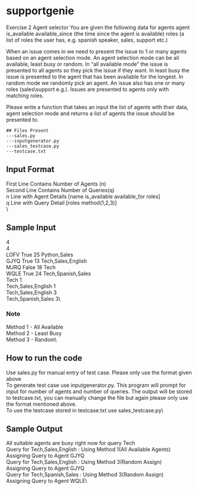 # supportgenie
Exercise 2
Agent selector
You are given the following data for agents 
agent
is_available
available_since (the time since the agent is available)
roles (a list of roles the user has, e.g. spanish speaker, sales, support etc.) 

When an issue comes in we need to present the issue to 1 or many agents based on an agent selection mode. An agent selection mode can be all available, least busy or random. In “all available mode” the issue is presented to all agents so they pick the issue if they want. In least busy the issue is presented to the agent that has been available for the longest. In random mode we randomly pick an agent. An issue also has one or many roles (sales\support e.g.). Issues are presented to agents only with matching roles.

Please write a function that takes an input the list of agents with their data, agent selection mode and returns a list of agents the issue should be presented to.  

```
## Files Present 
---sales.py
---inputgenerator.py
---sales_testcase.py
---testcase.txt
```
## Input Format 

First Line Contains Number of Agents (n)\
Second Line Contains Number of Queries(q)\
n Line with Agent Details [name is_available available_for roles]\
q Line with Query Detail [roles method(1,2,3)]\
\
## Sample Input
4\
4\
LOFV True 25 Python,Sales\
GJYQ True 13 Tech,Sales,English\
MJRQ False 18 Tech\
WQLE True 24 Tech,Spanish,Sales\
Tech 1\
Tech,Sales,English 1\
Tech,Sales,English 3\
Tech,Spanish,Sales 3\

### Note
Method 1 - All Available\
Method 2 - Least Busy\
Method 3 - Random\
## How to run the code
Use sales.py for manual entry of test case. Please only use the format given above\
To generate test case use inputgenerator.py. This program will prompt for input for number of agents and number of queries. The output will be stored to testcase.txt, you can manually change the file but again please only use the format mentioned above.\
To use the testcase stored in testcase.txt use sales_testcase.py\

## Sample Output
All suitable agents are busy right now for query Tech\
Query for Tech,Sales,English : Using Method 1(All Available Agents)\
Assigning Query to Agent GJYQ\
Query for Tech,Sales,English : Using Method 3(Random Assign)\
Assigning Query to Agent GJYQ\
Query for Tech,Spanish,Sales : Using Method 3(Random Assign)\
Assigning Query to Agent WQLE\
